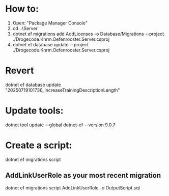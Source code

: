 # How to:

1. Open: "Package Manager Console"
2. cd ..\Server
3. dotnet ef migrations add AddLicenses -o Database/Migrations --project ./Drogecode.Knrm.Oefenrooster.Server.csproj
4. dotnet ef database update --project ./Drogecode.Knrm.Oefenrooster.Server.csproj

# Revert

dotnet ef database update "20250719101736_IncreaseTrainingDescriptionLength"

# Update tools:

dotnet tool update --global dotnet-ef --version 9.0.7

# Create a script:

dotnet ef migrations script

## AddLinkUserRole as your most recent migration

dotnet ef migrations script AddLinkUserRole -o OutputScript.sql
